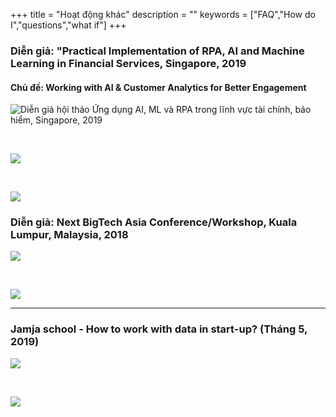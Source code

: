 +++
title = "Hoạt động khác"
description = ""
keywords = ["FAQ","How do I","questions","what if"]
+++

### Diễn giả: "Practical Implementation of RPA, AI and Machine Learning in Financial Services, Singapore, 2019

#### Chủ đề: Working with AI & Customer Analytics for Better Engagement


![Diễn giả hội thảo *Ứng dụng AI, ML và RPA trong lĩnh vực tài chính, bảo hiểm*, Singapore, 2019](/img/gallery/ifmg_2019_01.jpg)

&nbsp;

![](/img/gallery/ifmg_2019_02.jpg)

&nbsp;

![](/img/gallery/ifmg_2019_03.jpg)

### Diễn giả: Next BigTech Asia Conference/Workshop, Kuala Lumpur, Malaysia, 2018

![](/img/gallery/kl_2018_01.jpg)

&nbsp;

![](/img/gallery/kl_2018_02.jpg)

---

### Jamja school - How to work with data in start-up? (Tháng 5, 2019)

![](/img/gallery/jamja_01.jpg)

&nbsp;

![](/img/gallery/jamja_02.jpg)

&nbsp;

&nbsp;

&nbsp;


